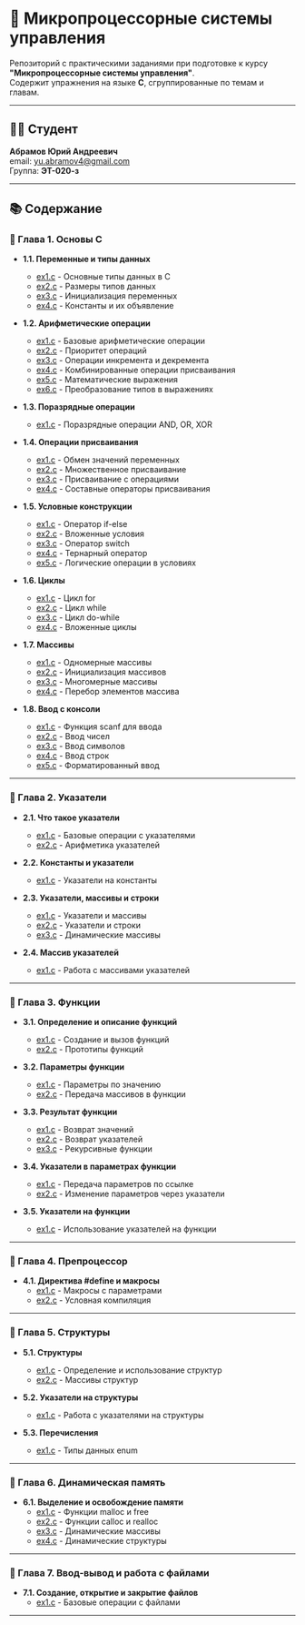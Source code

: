 # 📘 Микропроцессорные системы управления

Репозиторий с практическими заданиями при подготовке к курсу **"Микропроцессорные системы управления"**.  
Содержит упражнения на языке **C**, сгруппированные по темам и главам.

---

## 👨‍🎓 Студент
**Абрамов Юрий Андреевич**  
email: yu.abramov4@gmail.com  
Группа: **ЭТ-020-з**

---

## 📚 Содержание

### 🔹 Глава 1. Основы C
- **1.1. Переменные и типы данных**
  - [ex1.c](Chapter%201/1/ex1.c) - Основные типы данных в C
  - [ex2.c](Chapter%201/1/ex2.c) - Размеры типов данных
  - [ex3.c](Chapter%201/1/ex3.c) - Инициализация переменных
  - [ex4.c](Chapter%201/1/ex4.c) - Константы и их объявление

- **1.2. Арифметические операции**
  - [ex1.c](Chapter%201/2/ex1.c) - Базовые арифметические операции
  - [ex2.c](Chapter%201/2/ex2.c) - Приоритет операций
  - [ex3.c](Chapter%201/2/ex3.c) - Операции инкремента и декремента
  - [ex4.c](Chapter%201/2/ex4.c) - Комбинированные операции присваивания
  - [ex5.c](Chapter%201/2/ex5.c) - Математические выражения
  - [ex6.c](Chapter%201/2/ex6.c) - Преобразование типов в выражениях

- **1.3. Поразрядные операции**
  - [ex1.c](Chapter%201/3/ex1.c) - Поразрядные операции AND, OR, XOR

- **1.4. Операции присваивания**
  - [ex1.c](Chapter%201/4/ex1.c) - Обмен значений переменных
  - [ex2.c](Chapter%201/4/ex2.c) - Множественное присваивание
  - [ex3.c](Chapter%201/4/ex3.c) - Присваивание с операциями
  - [ex4.c](Chapter%201/4/ex4.c) - Составные операторы присваивания

- **1.5. Условные конструкции**
  - [ex1.c](Chapter%201/5/ex1.c) - Оператор if-else
  - [ex2.c](Chapter%201/5/ex2.c) - Вложенные условия
  - [ex3.c](Chapter%201/5/ex3.c) - Оператор switch
  - [ex4.c](Chapter%201/5/ex4.c) - Тернарный оператор
  - [ex5.c](Chapter%201/5/ex5.c) - Логические операции в условиях

- **1.6. Циклы**
  - [ex1.c](Chapter%201/6/ex1.c) - Цикл for
  - [ex2.c](Chapter%201/6/ex2.c) - Цикл while
  - [ex3.c](Chapter%201/6/ex3.c) - Цикл do-while
  - [ex4.c](Chapter%201/6/ex4.c) - Вложенные циклы

- **1.7. Массивы**
  - [ex1.c](Chapter%201/7/ex1.c) - Одномерные массивы
  - [ex2.c](Chapter%201/7/ex2.c) - Инициализация массивов
  - [ex3.c](Chapter%201/7/ex3.c) - Многомерные массивы
  - [ex4.c](Chapter%201/7/ex4.c) - Перебор элементов массива

- **1.8. Ввод с консоли**
  - [ex1.c](Chapter%201/8/ex1.c) - Функция scanf для ввода
  - [ex2.c](Chapter%201/8/ex2.c) - Ввод чисел
  - [ex3.c](Chapter%201/8/ex3.c) - Ввод символов
  - [ex4.c](Chapter%201/8/ex4.c) - Ввод строк
  - [ex5.c](Chapter%201/8/ex5.c) - Форматированный ввод

---

### 🔹 Глава 2. Указатели
- **2.1. Что такое указатели**
  - [ex1.c](Chapter%202/1/ex1.c) - Базовые операции с указателями
  - [ex2.c](Chapter%202/1/ex2.c) - Арифметика указателей

- **2.2. Константы и указатели**
  - [ex1.c](Chapter%202/2/ex1.c) - Указатели на константы

- **2.3. Указатели, массивы и строки**
  - [ex1.c](Chapter%202/3/ex1.c) - Указатели и массивы
  - [ex2.c](Chapter%202/3/ex2.c) - Указатели и строки
  - [ex3.c](Chapter%202/3/ex3.c) - Динамические массивы

- **2.4. Массив указателей**
  - [ex1.c](Chapter%202/4/ex1.c) - Работа с массивами указателей

---

### 🔹 Глава 3. Функции
- **3.1. Определение и описание функций**
  - [ex1.c](Chapter%203/1/ex1.c) - Создание и вызов функций
  - [ex2.c](Chapter%203/1/ex2.c) - Прототипы функций

- **3.2. Параметры функции**
  - [ex1.c](Chapter%203/2/ex1.c) - Параметры по значению
  - [ex2.c](Chapter%203/2/ex2.c) - Передача массивов в функции

- **3.3. Результат функции**
  - [ex1.c](Chapter%203/3/ex1.c) - Возврат значений
  - [ex2.c](Chapter%203/3/ex2.c) - Возврат указателей
  - [ex3.c](Chapter%203/3/ex3.c) - Рекурсивные функции

- **3.4. Указатели в параметрах функции**
  - [ex1.c](Chapter%203/4/ex1.c) - Передача параметров по ссылке
  - [ex2.c](Chapter%203/4/ex2.c) - Изменение параметров через указатели

- **3.5. Указатели на функции**
  - [ex1.c](Chapter%203/5/ex1.c) - Использование указателей на функции

---

### 🔹 Глава 4. Препроцессор
- **4.1. Директива #define и макросы**
  - [ex1.c](Chapter%204/1/ex1.c) - Макросы с параметрами
  - [ex2.c](Chapter%204/1/ex2.c) - Условная компиляция

---

### 🔹 Глава 5. Структуры
- **5.1. Структуры**
  - [ex1.c](Chapter%205/1/ex1.c) - Определение и использование структур
  - [ex2.c](Chapter%205/1/ex2.c) - Массивы структур

- **5.2. Указатели на структуры**
  - [ex1.c](Chapter%205/2/ex1.c) - Работа с указателями на структуры

- **5.3. Перечисления**
  - [ex1.c](Chapter%205/3/ex1.c) - Типы данных enum

---

### 🔹 Глава 6. Динамическая память
- **6.1. Выделение и освобождение памяти**
  - [ex1.c](Chapter%206/1/ex1.c) - Функции malloc и free
  - [ex2.c](Chapter%206/1/ex2.c) - Функции calloc и realloc
  - [ex3.c](Chapter%206/1/ex3.c) - Динамические массивы
  - [ex4.c](Chapter%206/1/ex4.c) - Динамические структуры

---

### 🔹 Глава 7. Ввод-вывод и работа с файлами
- **7.1. Создание, открытие и закрытие файлов**
  - [ex1.c](Chapter%207/1/ex1.c) - Базовые операции с файлами


---
